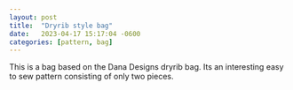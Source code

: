 ```yaml
---
layout: post
title:  "Dryrib style bag"
date:   2023-04-17 15:17:04 -0600
categories: [pattern, bag]
---
```

This is a bag based on the Dana Designs dryrib bag. Its an interesting easy to sew pattern consisting of only two pieces.
